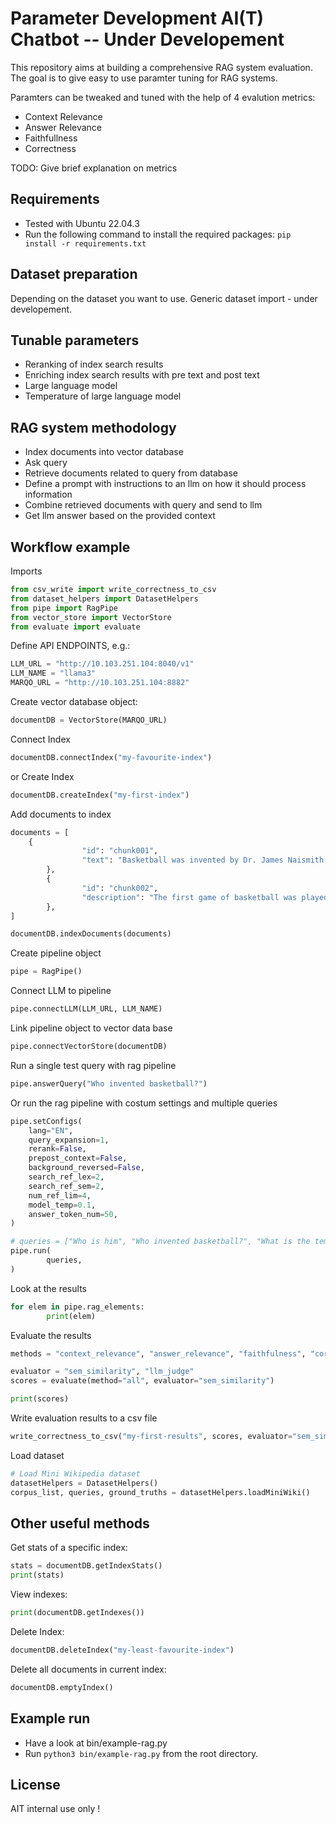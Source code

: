 # Parameter Development AI(T) Chatbot -- Under Developement

This repository aims at building a comprehensive RAG system evaluation. The goal is to give easy to use paramter tuning for RAG systems.

Paramters can be tweaked and tuned with the help of 4 evalution metrics: 

- Context Relevance
- Answer Relevance
- Faithfullness
- Correctness

TODO: Give brief explanation on metrics


## Requirements
- Tested with 
Ubuntu 22.04.3
- Run the following command to install the required packages:
`pip install -r requirements.txt`


## Dataset preparation
Depending on the dataset you want to use. 
Generic dataset import - under developement. 

## Tunable parameters
- Reranking of index search results
- Enriching index search results with pre text and post text
- Large language model
- Temperature of large language model 


## RAG system methodology

- Index documents into vector database
- Ask query
- Retrieve documents related to query from database
- Define a prompt with instructions to an llm on how it should process information
- Combine retrieved documents with query and send to llm 
- Get llm answer based on the provided context

## Workflow example

Imports

```python
from csv_write import write_correctness_to_csv
from dataset_helpers import DatasetHelpers
from pipe import RagPipe
from vector_store import VectorStore
from evaluate import evaluate
```

Define API ENDPOINTS, e.g.:

```python
LLM_URL = "http://10.103.251.104:8040/v1"
LLM_NAME = "llama3"
MARQO_URL = "http://10.103.251.104:8882"
```

Create vector database object:

```python
documentDB = VectorStore(MARQO_URL)
```




Connect Index
```python
documentDB.connectIndex("my-favourite-index")
```

or Create Index 
```python
documentDB.createIndex("my-first-index")
```

Add documents to index
```python
documents = [
    {
                "id": "chunk001",
                "text": "Basketball was invented by Dr. James Naismith in December 1891 in Springfield, Massachusetts."
        },
        {
                "id": "chunk002",
                "description": "The first game of basketball was played on December 21, 1891, and it ended with a score of 1-0."
        },
]

documentDB.indexDocuments(documents)
```

Create pipeline object
```python
pipe = RagPipe()
```

Connect LLM to pipeline
```python
pipe.connectLLM(LLM_URL, LLM_NAME)
```

Link pipeline object to vector data base
```python
pipe.connectVectorStore(documentDB)
```

Run a single test query with rag pipeline
```python
pipe.answerQuery("Who invented basketball?")
```

Or run the rag pipeline with costum settings and multiple queries 
```python
pipe.setConfigs(
    lang="EN",
    query_expansion=1,
    rerank=False,
    prepost_context=False,
    background_reversed=False,
    search_ref_lex=2,
    search_ref_sem=2,
    num_ref_lim=4,
    model_temp=0.1,
    answer_token_num=50,
)

# queries = ["Who is him", "Who invented basketball?", "What is the temperature of the sun?"]
pipe.run(
        queries,
)
```

Look at the results 
```python
for elem in pipe.rag_elements:
        print(elem)
```

Evaluate the results

```python
methods = "context_relevance", "answer_relevance", "faithfulness", "correctness", "all"

evaluator = "sem_similarity", "llm_judge"
scores = evaluate(method="all", evaluator="sem_similarity")

print(scores)
```

Write evaluation results to a csv file

```python
write_correctness_to_csv("my-first-results", scores, evaluator="sem_similarity")
```



Load dataset


```python
# Load Mini Wikipedia dataset
datasetHelpers = DatasetHelpers()
corpus_list, queries, ground_truths = datasetHelpers.loadMiniWiki()
```


## Other useful methods


Get stats of a specific index:

```python
stats = documentDB.getIndexStats()
print(stats)
```

View indexes:

```python
print(documentDB.getIndexes())
```

Delete Index:

```python
documentDB.deleteIndex("my-least-favourite-index")
```

Delete all documents in current index:

```python
documentDB.emptyIndex()
```


## Example run
- Have a look at bin/example-rag.py 
- Run `python3 bin/example-rag.py` from the root directory.



## License

AIT internal use only !

